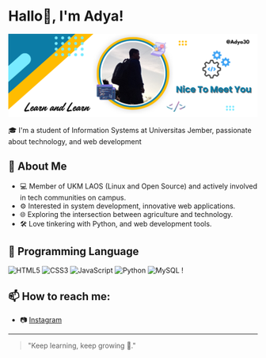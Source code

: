 # Hallo👋, I'm Adya!

![adya_git](adyahand.png)

🎓 I'm a student of Information Systems at Universitas Jember, passionate about technology, and web development

## 🚀 About Me

- 💻 Member of UKM LAOS (Linux and Open Source) and actively involved in tech communities on campus.
- ⚙️ Interested in system development, innovative web applications.
- 🌐 Exploring the intersection between agriculture and technology.
- 🛠️ Love tinkering with Python, and web development tools.

## 🧰 Programming Language

![HTML5](https://img.shields.io/badge/-HTML5-E34F26?logo=html5&logoColor=white) ![CSS3](https://img.shields.io/badge/-CSS3-1572B6?logo=css3) ![JavaScript](https://img.shields.io/badge/-JavaScript-F7DF1E?logo=javascript&logoColor=black) ![Python](https://img.shields.io/badge/-Python-3776AB?logo=python&logoColor=white) ![MySQL](https://img.shields.io/badge/-MySQL-4479A1?logo=mysql&logoColor=white) !

## 📫 How to reach me:

- 📷 [Instagram](https://instagram.com/adya_han)

---

> "Keep learning, keep growing 🌱."
